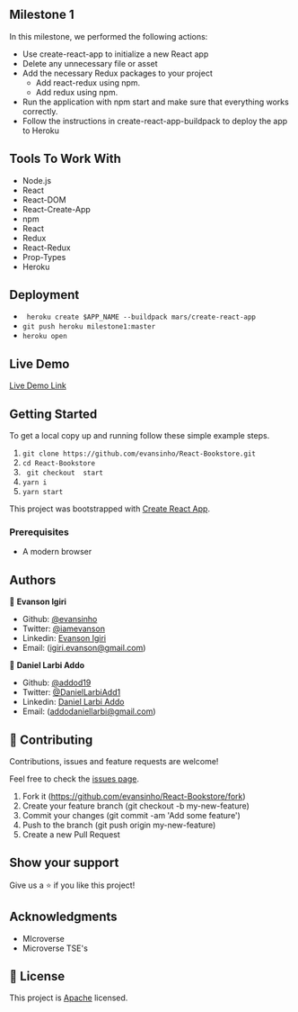 ## Milestone 1

In this milestone, we performed the following actions:

- Use create-react-app to initialize a new React app
- Delete any unnecessary file or asset
- Add the necessary Redux packages to your project
  - Add react-redux using npm.
  - Add redux using npm.
- Run the application with npm start and make sure that everything works correctly.
- Follow the instructions in create-react-app-buildpack to deploy the app to Heroku


## Tools To Work With

- Node.js
- React
- React-DOM
- React-Create-App
- npm
- React
- Redux
- React-Redux
- Prop-Types
- Heroku

## Deployment

- ``` heroku create $APP_NAME --buildpack mars/create-react-app```
- ``` git push heroku milestone1:master ```
- ` heroku open `

## Live Demo

[Live Demo Link](https://redux-book.herokuapp.com/)


## Getting Started

To get a local copy up and running follow these simple example steps.

1. ``` git clone https://github.com/evansinho/React-Bookstore.git ```
2. ``` cd React-Bookstore ```
3. ``` git checkout  start```
4. ``` yarn i ```
5. ``` yarn start ```


This project was bootstrapped with [Create React App](https://github.com/facebook/create-react-app).


### Prerequisites

- A modern browser

## Authors

👤 **Evanson Igiri**

- Github: [@evansinho](https://github.com/evansinho)
- Twitter: [@iamevanson](https://twitter.com/iamevanson)
- Linkedin: [Evanson Igiri](https://linkedin.com/in/evanson-igiri)
- Email: (igiri.evanson@gmail.com)

👤 **Daniel Larbi Addo**

- Github: [@addod19](https://github.com/addod19)
- Twitter: [@DanielLarbiAdd1](https://twitter.com/DanielLarbiAdd1)
- Linkedin: [Daniel Larbi Addo](https://linkedin.com/in/daniel-larbi-addo/)
- Email: (addodaniellarbi@gmail.com)

## 🤝 Contributing

Contributions, issues and feature requests are welcome!

Feel free to check the [issues page](https://github.com/evansinho/React-Bookstore/issues).


1. Fork it (https://github.com/evansinho/React-Bookstore/fork)
2. Create your feature branch (git checkout -b my-new-feature)
3. Commit your changes (git commit -am 'Add some feature')
4. Push to the branch (git push origin my-new-feature)
5. Create a new Pull Request

## Show your support

Give us a ⭐️ if you like this project!

## Acknowledgments

- MIcroverse
- Microverse TSE's

## 📝 License

This project is [Apache](lic.url) licensed.

